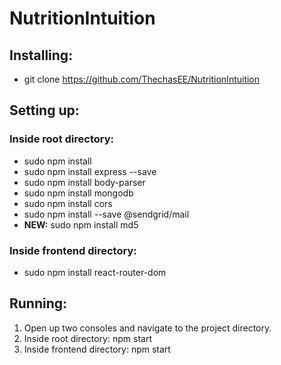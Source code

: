 # NutritionIntuition

## Installing:
- git clone https://github.com/ThechasEE/NutritionIntuition

## Setting up:
### Inside root directory:
- sudo npm install
- sudo npm install express --save
- sudo npm install body-parser
- sudo npm install mongodb
- sudo npm install cors
- sudo npm install --save @sendgrid/mail
- **NEW:** sudo npm install md5

### Inside frontend directory:
- sudo npm install react-router-dom

## Running:
1. Open up two consoles and navigate to the project directory.
2. Inside root directory: npm start
3. Inside frontend directory: npm start